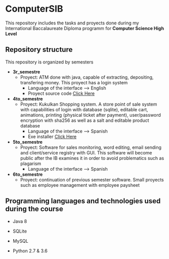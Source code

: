 # **ComputerSIB**
This repository includes the tasks and proyects done during my International Baccalaureate Diploma programm for **Computer Science High Level**

## **Repository structure**

This repository is organized by semesters

- **3r_semestre**
    - Proyect: ATM done with java, capable of extracting, depositing, transfering money. This proyect has a login system
        - Language of the interface --> English
        - Proyect source code [Click Here](https://github.com/SeaWar741/ComputerSIB/tree/master/3r_semestre/Cajero)
- **4to_semestre**
    - Proyect: Kukulkan Shopping system. A store point of sale system with capabilities of login with database (sqlite), editable cart, animations, printing (physical ticket after payment), user/password encryption with sha256 as well as a salt and editable product database
        - Language of the interface --> Spanish
        - Exe installer [Click Here](https://github.com/SeaWar741/ComputerSIB/blob/master/proyectos_semestrales/Shoppingcart_setup.exe)
- **5to_semestre**
    - Proyect: Software for sales monitoring, word editing, email sending and client/service registry with GUI. This software will become public after the IB examines it in order to avoid problematics such as plagarism
        - Language of the interface --> Spanish
- **6to_semestre**
    - Proyect: continuation of previous semester software. Small proyects such as employee management with employee paysheet
    

## **Programming languages and technologies used during the course**

* Java 8

* SQLite

* MySQL

* Python 2.7 & 3.6

    